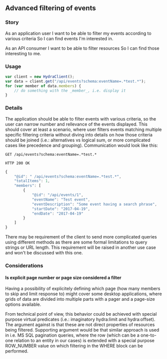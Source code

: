 ﻿## Advanced filtering of events

### Story
As an application user
I want to be able to filter my events according to various criteria
So I can find events I'm interested in.

As an API consumer
I want to be able to filter resources
So I can find those interesting to me.

### Usage
```javascript
var client = new HydraClient();
var data = client.get("/api/events?schema:eventName=.*test.*");
for (var member of data.members) {
    // do something with the _member_, i.e. display it
}
```

### Details
The application should be able to filter events with various criteria,
so the user can narrow number and rellevance of the events displayed.
This should cover at least a scenario, where user filters events matching
multiple specific filtering criteria without diving into details 
on how those criteria should be joined (i.e.: alternatives vs logical sum,
or more complicated cases like precedence and grouping).
Communication would look like this:

```
GET /api/events?schema:eventName=.*test.*

HTTP 200 OK
```
```javascript
{
    "@id": " /api/events?schema:eventName=.*test.*",
    "totalItems": 1,
    "members": [
        {
            "@id": "/api/events/1",
            "eventName": "Test event",
            "eventDescription": "Some event having a search phrase",
            "startDate": "2017-04-19",
            "endDate": "2017-04-19"
        }
    ]
}
```

There may be requirement of the client to send more complicated queries using different 
methods as there are some formal limitations to query strings or URL length.
This requirement will be raised in another use case and won't be discussed with this one.

### Considerations

#### Is explicit page number or page size considered a filter
Having a possibility of explicitely defining which page 
(how many members to skip and limit response to) might cover 
some desktop applications, where grids of data are divided 
into multiple parts with a pager and a page-size options available.

From technical point of view, this behavior could be achieved
with special purpose virtual predicates 
(i.e.:  imaginatory hydra:limit and hydra:offset).
The argument against is that these are not direct properties 
of resources being filtered.
Supporting argument would be that similar approach is used 
in i.e. MS SQL pagination queries, where the row
(which can be a one-to-one relation to an entity in our cases)
is extended with a special purpose ROW_NUMBER value
on which filtering in the WHERE block can be performed.
